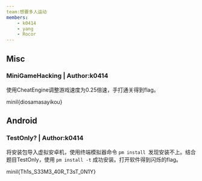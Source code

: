 ```yaml
---
team:想要多人运动
members:
    - k0414
    - yang
    - Rocor
---
```


## Misc

### MiniGameHacking | Author:k0414

使用CheatEngine调整游戏速度为0.25倍速，手打通关得到flag。

minil{diosamasayikou}

## Android

### TestOnly? | Author:k0414

将安装包导入虚拟安卓机，使用终端模拟器命令 `pm install `发现安装不上。结合题目TestOnly，使用 `pm install -t` 成功安装。打开软件得到闪烁的flag。

minil{Th1s_S33M3_40R_T3sT_0N1Y}

